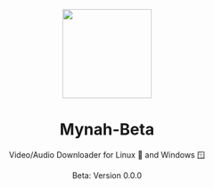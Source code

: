 <div align="center">

<img src="https://github.com/user-attachments/assets/b9cfd407-e3a5-4ff7-ab0e-c1cdd8d79871"  width=160 height=160  align="center">

# Mynah-Beta

Video/Audio Downloader for Linux 🐧 and Windows 🪟

Beta: Version 0.0.0

